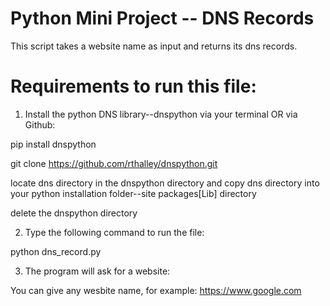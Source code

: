 # Python Mini Project -- DNS Records

This script takes a website name as input and returns its dns records.

# Requirements to run this file: 

1. Install the python DNS library--dnspython via your terminal OR via Github:

pip install dnspython 

git clone https://github.com/rthalley/dnspython.git 

locate dns directory in the dnspython directory and copy dns directory into your python installation folder--site packages[Lib] directory

delete the dnspython directory


2. Type the following command to run the file:

python dns_record.py 


3. The program will ask for a website:

You can give any wesbite name, for example: https://www.google.com 


